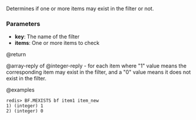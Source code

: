 Determines if one or more items may exist in the filter or not.

### Parameters

* **key**: The name of the filter
* **items**: One or more items to check

@return

@array-reply of @integer-reply - for each item where "1" value means the
corresponding item may exist in the filter, and a "0" value means it does not
exist in the filter.

@examples

```
redis> BF.MEXISTS bf item1 item_new
1) (integer) 1
2) (integer) 0
```